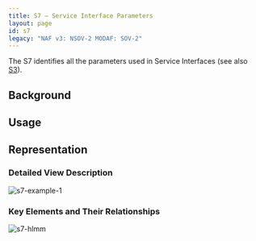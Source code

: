 ```yaml
---
title: S7 – Service Interface Parameters
layout: page
id: s7
legacy: "NAF v3: NSOV-2 MODAF: SOV-2"
---
```



The S7 identifies all the parameters used in Service Interfaces (see
also [S3](s3.html)).

## Background

## Usage

## Representation

### Detailed View Description

![s7-example-1](http://nafdocs.org/wp-content/uploads/2013/06/s7-example-1.png)

### Key Elements and Their Relationships

![s7-hlmm](http://nafdocs.org/wp-content/uploads/2013/06/s7-hlmm.png)


